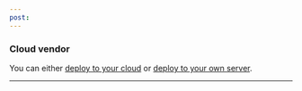 ```yaml
---
post: 
---
```


### Cloud vendor

You can either [deploy to your cloud](/deployment/deploy-to-your-cloud) or [deploy to your own server](/deployment/registered-servers).

* * *

